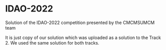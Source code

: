 # IDAO-2022
Solution of the IDAO-2022 competition presented by the CMCMSUMCM team

It is just copy of our solution which was uploaded as a solution to the Track 2. We used the same solution for both tracks.
